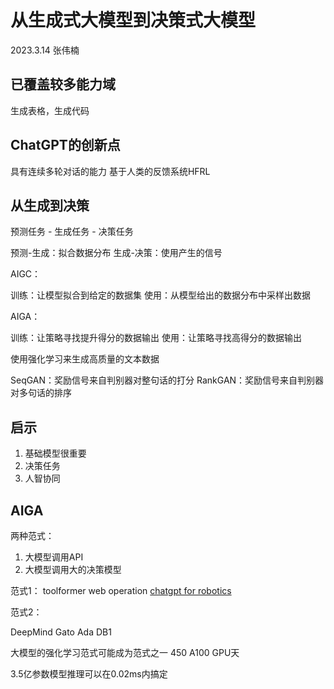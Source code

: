 # 从生成式大模型到决策式大模型

2023.3.14 张伟楠

## 已覆盖较多能力域

生成表格，生成代码

## ChatGPT的创新点

具有连续多轮对话的能力
基于人类的反馈系统HFRL

## 从生成到决策

预测任务 - 生成任务 - 决策任务

预测-生成：拟合数据分布
生成-决策：使用产生的信号

AIGC：

训练：让模型拟合到给定的数据集
使用：从模型给出的数据分布中采样出数据

AIGA：

训练：让策略寻找提升得分的数据输出
使用：让策略寻找高得分的数据输出

使用强化学习来生成高质量的文本数据

SeqGAN：奖励信号来自判别器对整句话的打分
RankGAN：奖励信号来自判别器对多句话的排序

## 启示

1. 基础模型很重要
2. 决策任务
3. 人智协同

## AIGA

两种范式：

1. 大模型调用API
2. 大模型调用大的决策模型

范式1：
toolformer
web operation
[chatgpt for robotics](https://www.microsoft.com/en-us/research/uploads/prod/2023/02/ChatGPT___Robotics.pdf)

范式2：

DeepMind Gato Ada
DB1

大模型的强化学习范式可能成为范式之一
450 A100 GPU天

3.5亿参数模型推理可以在0.02ms内搞定
